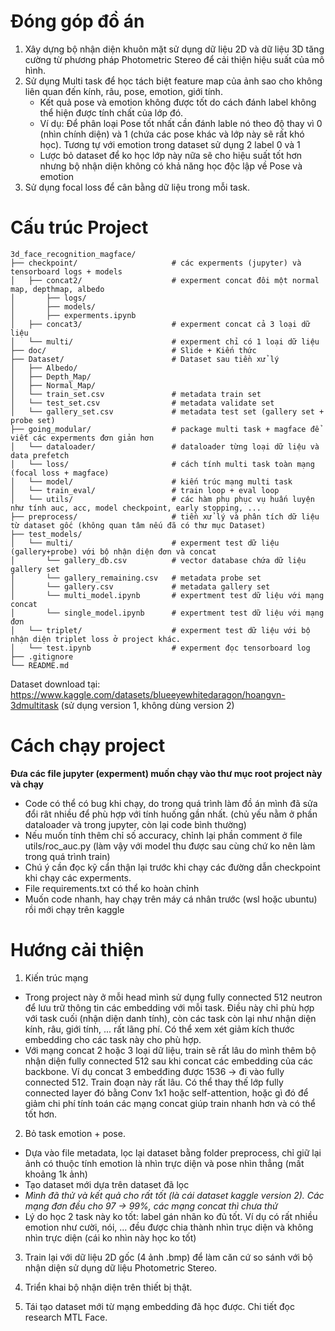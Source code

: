 # Đóng góp đồ án

1. Xây dựng bộ nhận diện khuôn mặt sử dụng dữ liệu 2D và dữ liệu 3D tăng cường từ phương pháp Photometric Stereo để cải thiện hiệu suất của mô hình.
2. Sử dụng Multi task để học tách biệt feature map của ảnh sao cho không liên quan đến kính, râu, pose, emotion, giới tính.
    - Kết quả pose và emotion không được tốt do cách đánh label không thể hiện được tính chất của lớp đó.
    - Ví dụ: Để phân loại Pose tốt nhất cần đánh lable nó theo độ thay vì 0 (nhìn chính diện) và 1 (chứa các pose khác và lớp này sẽ rất khó học). Tương tự với emotion trong dataset sử dụng 2 label 0 và 1
    - Lược bỏ dataset để ko học lớp này nữa sẽ cho hiệu suất tốt hơn nhưng bộ nhận diện không có khả năng học độc lập về Pose và emotion
3. Sử dụng focal loss để cân bằng dữ liệu trong mỗi task.

# Cấu trúc Project

```plaintext
3d_face_recognition_magface/
├── checkpoint/                     # các experments (jupyter) và tensorboard logs + models
│   ├── concat2/                    # experment concat đôi một normal map, depthmap, albedo
│       ├── logs/
│       ├── models/
│       ├── experments.ipynb
│   ├── concat3/                    # experment concat cả 3 loại dữ liệu
│   └── multi/                      # experment chỉ có 1 loại dữ liệu
├── doc/                            # Slide + Kiến thức
├── Dataset/                        # Dataset sau tiền xử lý
│   ├── Albedo/                     
│   ├── Depth_Map/
│   ├── Normal_Map/
│   └── train_set.csv               # metadata train set
│   └── test_set.csv                # metadata validate set
│   └── gallery_set.csv             # metadata test set (gallery set + probe set)
├── going_modular/                  # package multi task + magface để viết các experments đơn giản hơn
│   └── dataloader/                 # dataloader từng loại dữ liệu và data prefetch
│   └── loss/                       # cách tính multi task toàn mạng (focal loss + magface)
│   └── model/                      # kiến trúc mạng multi task
│   └── train_eval/                 # train loop + eval loop
│   └── utils/                      # các hàm phụ phục vụ huấn luyện như tính auc, acc, model checkpoint, early stopping, ...
├── preprocess/                     # tiền xử lý và phân tích dữ liệu từ dataset gốc (không quan tâm nếu đã có thư mục Dataset)
├── test_models/
│   └── multi/                      # experment test dữ liệu (gallery+probe) với bộ nhận diện đơn và concat
│       └── gallery_db.csv          # vector database chứa dữ liệu gallery set
│       └── gallery_remaining.csv   # metadata probe set
│       └── gallery.csv             # metadata gallery set
│       └── multi_model.ipynb       # expertment test dữ liệu với mạng concat
│       └── single_model.ipynb      # expertment test dữ liệu với mạng đơn
│   └── triplet/                    # experment test dữ liệu với bộ nhận diện triplet loss ở project khác.
│   └── test.ipynb                  # experment đọc tensorboard log
├── .gitignore
└── README.md
```

Dataset download tại: https://www.kaggle.com/datasets/blueeyewhitedaragon/hoangvn-3dmultitask (sử dụng version 1, không dùng version 2)

# Cách chạy project

**Đưa các file jupyter (experment) muốn chạy vào thư mục root project này và chạy**
- Code có thể có bug khi chạy, do trong quá trình làm đồ án mình đã sửa đổi rât nhiều để phù hợp với tính huống gần nhất. (chủ yếu nằm ở phần dataloader và trong jupyter, còn lại code bình thường)
- Nếu muốn tính thêm chỉ số accuracy, chỉnh lại phần comment ở file utils/roc_auc.py (làm vậy với model thu được sau cùng chứ ko nên làm trong quá trình train)
- Chú ý cần đọc kỹ cẩn thận lại trước khi chạy các đường dẫn checkpoint khi chạy các experments.
- File requirements.txt có thể ko hoàn chỉnh
- Muốn code nhanh, hay chạy trên máy cá nhân trước (wsl hoặc ubuntu) rồi mới chạy trên kaggle

# Hướng cải thiện

1. Kiến trúc mạng
- Trong project này ở mỗi head mình sử dụng fully connected 512 neutron để lưu trữ thông tin các embedding với mỗi task. Điều này chỉ phù hợp với task cuối (nhận diện danh tính), còn các task còn lại như nhận diện kính, râu, giới tính, ... rất lãng phí. Có thể xem xét giảm kích thước embedding cho các task này cho phù hợp.
- Với mạng concat 2 hoặc 3 loại dữ liệu, train sẽ rất lâu do mình thêm bộ nhận diện fully connected 512 sau khi concat các embedding của các backbone. Ví dụ concat 3 embedđing được 1536 -> đi vào fully connected 512. Train đoạn này rất lâu. Có thể thay thế lớp fully connected layer đó bằng Conv 1x1 hoặc self-attention, hoặc gì đó để giảm chi phí tính toán các mạng concat giúp train nhanh hơn và có thể tốt hơn.

2. Bỏ task emotion + pose.
- Dựa vào file metadata, lọc lại dataset bằng folder preprocess, chỉ giữ lại ảnh có thuộc tính emotion là nhìn trực diện và pose nhìn thẳng (mất khoảng 1k ảnh)
- Tạo dataset mới dựa trên dataset đã lọc
- *Mình đã thử và kết quả cho rất tốt (là cái dataset kaggle version 2). Các mạng đơn đều cho 97 -> 99%, các mạng concat thì chưa thử*
- Lý do học 2 task này ko tốt: label gán nhãn ko đủ tốt. Ví dụ có rất nhiều emotion như cười, nói, ... đều được chia thành nhìn trục diện và không nhìn trực diện (cái ko nhìn này học ko tốt)

3. Train lại với dữ liệu 2D gốc (4 ảnh .bmp) để làm căn cứ so sánh với bộ nhận diện sử dụng dữ liệu Photometric Stereo.

4. Triển khai bộ nhận diện trên thiết bị thật.

5. Tái tạo dataset mới từ mạng embedding đã học được. Chi tiết đọc research MTL Face.
